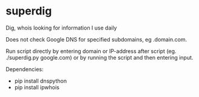 # superdig
Dig, whois looking for information I use daily

Does not check Google DNS for specified subdomains, eg .domain.com.

Run script directly by entering domain or IP-address after script (eg. ./superdig.py google.com) or by running the script and then entering input.

Dependencies:
- pip install dnspython
- pip install ipwhois
